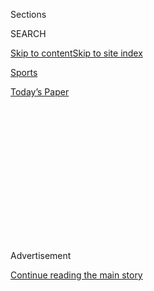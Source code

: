 <div id="app">

<div>

<div>

<div>

<div class="NYTAppHideMasthead css-1q2w90k e1suatyy0">

<div class="section css-ui9rw0 e1suatyy2">

<div class="css-eph4ug er09x8g0">

<div class="css-6n7j50">

</div>

<span class="css-1dv1kvn">Sections</span>

<div class="css-10488qs">

<span class="css-1dv1kvn">SEARCH</span>

</div>

[Skip to content](#site-content)[Skip to site
index](#site-index)

</div>

<div id="masthead-section-label" class="css-1wr3we4 eaxe0e00">

[Sports](https://www.nytimes3xbfgragh.onion/section/sports)

</div>

<div class="css-10698na e1huz5gh0">

</div>

</div>

<div id="masthead-bar-one" class="section hasLinks css-15hmgas e1csuq9d3">

<div class="css-uqyvli e1csuq9d0">

</div>

<div class="css-1uqjmks e1csuq9d1">

</div>

<div class="css-9e9ivx">

[](https://myaccount.nytimes3xbfgragh.onion/auth/login?response_type=cookie&client_id=vi)

</div>

<div class="css-1bvtpon e1csuq9d2">

[Today’s
Paper](https://www.nytimes3xbfgragh.onion/section/todayspaper)

</div>

</div>

</div>

</div>

<div data-aria-hidden="false">

<div id="site-content" data-role="main">

<div>

<div class="css-1aor85t" style="opacity:0.000000001;z-index:-1;visibility:hidden">

<div class="css-1hqnpie">

<div class="css-epjblv">

<span class="css-17xtcya">[Sports](/section/sports)</span><span class="css-x15j1o">|</span><span class="css-fwqvlz">Missed
Call Dooms Saints, Thrills Rams and Pains New
Orleans</span>

</div>

<div class="css-k008qs">

<div class="css-1iwv8en">

<span class="css-18z7m18"></span>

<div>

</div>

</div>

<span class="css-1n6z4y">https://nyti.ms/2RWBa7m</span>

<div class="css-1705lsu">

<div class="css-4xjgmj">

<div class="css-4skfbu" data-role="toolbar" data-aria-label="Social Media Share buttons, Save button, and Comments Panel with current comment count" data-testid="share-tools">

  - 
  - 
  - 
  - 
    
    <div class="css-6n7j50">
    
    </div>

  - 

</div>

</div>

</div>

</div>

</div>

</div>

<div class="css-13pd83m">

</div>

<div id="top-wrapper" class="css-1sy8kpn">

<div id="top-slug" class="css-l9onyx">

Advertisement

</div>

[Continue reading the main
story](#after-top)

<div class="ad top-wrapper" style="text-align:center;height:100%;display:block;min-height:250px">

<div id="top" class="place-ad" data-position="top" data-size-key="top">

</div>

</div>

<div id="after-top">

</div>

</div>

<div id="sponsor-wrapper" class="css-1hyfx7x">

<div id="sponsor-slug" class="css-19vbshk">

Supported by

</div>

[Continue reading the main
story](#after-sponsor)

<div id="sponsor" class="ad sponsor-wrapper" style="text-align:center;height:100%;display:block">

</div>

<div id="after-sponsor">

</div>

</div>

<div class="css-1vkm6nb ehdk2mb0">

# Missed Call Dooms Saints, Thrills Rams and Pains New Orleans

</div>

<div class="css-79elbk" data-testid="photoviewer-wrapper">

<div class="css-z3e15g" data-testid="photoviewer-wrapper-hidden">

</div>

<div class="css-1a48zt4 ehw59r15" data-testid="photoviewer-children">

![<span class="css-16f3y1r e13ogyst0" data-aria-hidden="true">Nickell
Robey-Coleman of the Rams clobbered Saints receiver Tommylee Lewis
before the ball arrived on a crucial fourth-quarter play on Sunday, but
no penalty was
called.</span><span class="css-cnj6d5 e1z0qqy90" itemprop="copyrightHolder"><span class="css-1ly73wi e1tej78p0">Credit...</span><span><span>Gerald
Herbert/Associated
Press</span></span></span>](https://static01.graylady3jvrrxbe.onion/images/2019/01/21/sports/21saintsweb/merlin_149508444_f3f04d22-7ac4-4423-b234-6c61748ae4ae-articleLarge.jpg?quality=75&auto=webp&disable=upscale)

</div>

</div>

<div class="css-xt80pu e12qa4dv0">

<div class="css-18e8msd">

<div class="css-vp77d3 epjyd6m0">

<div class="css-1baulvz">

By [<span class="css-1baulvz last-byline" itemprop="name">Scott
Cacciola</span>](https://www.nytimes3xbfgragh.onion/by/scott-cacciola)

</div>

</div>

  - Jan. 20,
    2019

  - 
    
    <div class="css-4xjgmj">
    
    <div class="css-d8bdto" data-role="toolbar" data-aria-label="Social Media Share buttons, Save button, and Comments Panel with current comment count" data-testid="share-tools">
    
      - 
      - 
      - 
      - 
        
        <div class="css-6n7j50">
        
        </div>
    
      - 
    
    </div>
    
    </div>

</div>

</div>

<div class="section meteredContent css-1r7ky0e" name="articleBody" itemprop="articleBody">

<div class="css-1fanzo5 StoryBodyCompanionColumn">

<div class="css-53u6y8">

NEW ORLEANS — The Saints’ locker room at the Superdome was consumed by
silence. Players dressed quickly before departing. A mountain of
shoulder pads formed at the center of the room, next to a couple of
yellow duffel bags labeled “PLAYOFFS.” Defensive tackle David Onyemata
pulled on black jeans with designer rips that revealed skinned knees.

When running back Mark Ingram was asked for his reaction to the moment
that had freshly defined the N.F.C. championship on Sunday afternoon, he
stared at the floor in front of him and shook his head. When he finally
spoke, it came out a whisper.

“I can’t say any words,” he said.

The topic of the day, and one that will probably linger like a noxious
cloud over football-crazed New Orleans for years, was a noncall that had
helped the Los Angeles Rams secure their Super Bowl berth with a 26-23
overtime victory over the Saints. On a cold day outside, the crowd left
the building bubbling with rage. Most of the players tried to exercise
at least some restraint.

“Nothing you can do about it now,” wide receiver Tommylee Lewis said.

The play in question happened late in the fourth quarter of a tie game.
On third-and-10 at the Rams’ 13, Saints quarterback Drew Brees lofted a
pass toward Lewis, who had run a wheel route out of the backfield toward
the right sideline. But well before the ball arrived, Lewis was
clobbered by cornerback Nickell Robey-Coleman, who had his back to Brees
and to the airborne ball — and later acknowledged that, yes, he had
probably committed a pass-interference penalty.

</div>

</div>

<div class="css-1fanzo5 StoryBodyCompanionColumn">

<div class="css-53u6y8">

“I just know I got there before the ball got there, and I whacked his
ass,” Robey-Coleman said.

The only problem: The official closest to the play did not penalize
Robey-Coleman for pass interference. It came as a shock to just about
everyone, including Robey-Coleman, who recalled hearing the official
yell, “Incomplete\!” Per league rules, judgment calls like pass
interference are not subject to video review.

“I got up and I looked around, and no laundry,” Robey-Coleman said,
referring to the absence of a yellow penalty flag.

Had the official thrown one, the Saints would have been awarded a first
down, allowing them to run down the clock before attempting a winning
field goal (or even scoring a touchdown). The Rams probably never would
have gotten the ball back.

Instead, the Saints had to kick a field goal on fourth down that put
them ahead by 23-20 with 1 minute 41 seconds to play in regulation. It
turned out to be more than enough time for the Rams to march down the
field and make a 48-yard field goal that sent the game to overtime. Los
Angeles eventually won the game on a 57-yard field goal by Greg
Zuerlein.

In his postgame news conference, Saints Coach Sean Payton said he had
spoken by phone immediately after the game with Alberto Riveron, the
N.F.L.’s senior vice president for officiating, and the league office.

</div>

</div>

<div class="css-1fanzo5 StoryBodyCompanionColumn">

<div class="css-53u6y8">

“The first thing Al said when I got on the phone: ‘We messed it up,’”
Payton said, adding: “It was simple: They blew the call. It should never
have not been a call. They said, ‘Not only was it interference, it was
helmet to helmet.’ Two calls.”

It was the second straight season that a Saints playoff run ended in
heartbreak. Last season, it was a divisional-round loss to the Minnesota
Vikings on a 61-yard touchdown reception as time expired — a fluke play
that seemed impossible to replicate in terms of soul-crushing
consequences.

But then, there was Sunday afternoon.

“That’s tough to swallow,” Brees said. “I think there were plenty of
times throughout the season where there’s calls that go against you, go
for you, or they miss, or they didn’t. Obviously, in a situation like
that where it seemed like everybody in the world saw it, it’s tough.”

Tough, too, because of the Saints’ realistic Super Bowl aspirations.
They finished the regular season tied for the best record in the N.F.C.,
and the Rams were coming to their building, where the crowd tends to be
inhospitable to opponents at best — and downright ruthless at worst. The
noise was so bad for the Rams on Sunday that quarterback Jared Goff had
to put tape over the ear holes of his helmet so he could hear the audio
coming from his coach.

Payton, though, has had a contentious relationship with the league, and
an errant call — which the N.F.L. admitted making — in such a crucial
moment seems sure to add to an already robust sense of injustice in New
Orleans.

Much of that agita stems from the so-called Bountygate scandal, in which
the Saints coaching staff was found to have rewarded players who injured
opponents. As a part of the fallout, Payton was barred by the league
from coaching during the 2012 season, and some of the scars are still
evident, all these years later.

On Sunday, defensive end Cameron Jordan suggested that the referees were
biased against the Saints.

“We know for a long time that we don’t get calls that way,” Jordan said,
adding: “As far as I’ve known, we haven’t had referees that go gung-ho
for the Saints. We’ve got to put ourselves in the best position so we’re
not able to be touched.

</div>

</div>

<div class="css-1fanzo5 StoryBodyCompanionColumn">

<div class="css-53u6y8">

“Will it haunt that ref? Who cares. Will it haunt this team? This will
be something that will be another defining moment for us.”

As for Robey-Coleman, the Rams cornerback who made the hit, he appeared
to sense his place in football lore almost immediately.

“They’re going to show that forever,” he said, referring to the clip of
the play. “They’re going to show that forever. New Orleans is going to
hate me.”

He did not sound very sad about it.

</div>

</div>

</div>

<div>

</div>

<div>

</div>

<div>

</div>

<div>

<div id="bottom-wrapper" class="css-1ede5it">

<div id="bottom-slug" class="css-l9onyx">

Advertisement

</div>

[Continue reading the main
story](#after-bottom)

<div id="bottom" class="ad bottom-wrapper" style="text-align:center;height:100%;display:block;min-height:90px">

</div>

<div id="after-bottom">

</div>

</div>

</div>

</div>

</div>

## Site Index

<div>

</div>

## Site Information Navigation

  - [© <span>2020</span> <span>The New York Times
    Company</span>](https://help.nytimes3xbfgragh.onion/hc/en-us/articles/115014792127-Copyright-notice)

<!-- end list -->

  - [NYTCo](https://www.nytco.com/)
  - [Contact
    Us](https://help.nytimes3xbfgragh.onion/hc/en-us/articles/115015385887-Contact-Us)
  - [Work with us](https://www.nytco.com/careers/)
  - [Advertise](https://nytmediakit.com/)
  - [T Brand Studio](http://www.tbrandstudio.com/)
  - [Your Ad
    Choices](https://www.nytimes3xbfgragh.onion/privacy/cookie-policy#how-do-i-manage-trackers)
  - [Privacy](https://www.nytimes3xbfgragh.onion/privacy)
  - [Terms of
    Service](https://help.nytimes3xbfgragh.onion/hc/en-us/articles/115014893428-Terms-of-service)
  - [Terms of
    Sale](https://help.nytimes3xbfgragh.onion/hc/en-us/articles/115014893968-Terms-of-sale)
  - [Site
    Map](https://spiderbites.nytimes3xbfgragh.onion)
  - [Help](https://help.nytimes3xbfgragh.onion/hc/en-us)
  - [Subscriptions](https://www.nytimes3xbfgragh.onion/subscription?campaignId=37WXW)

</div>

</div>

</div>

</div>
